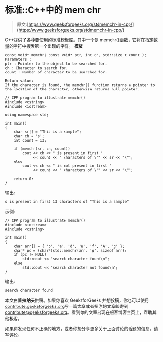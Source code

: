 # 标准::C++中的 mem chr

> 原文:[https://www.geeksforgeeks.org/stdmemchr-in-cpp/](https://www.geeksforgeeks.org/stdmemchr-in-cpp/)

C++提供了各种要使用的标准模板库。其中一个是 memchr()函数，它将在指定数量的字符中搜索第一个出现的字符。
**模板**

```
const void* memchr( const void* ptr, int ch, std::size_t count );
Parameters : 
ptr : Pointer to the object to be searched for.
ch : Character to search for.
count : Number of character to be searched for.

Return value:
If the character is found, the memchr() function returns a pointer to 
the location of the character, otherwise returns null pointer.

```

```
// CPP program to illustrate memchr()
#include <cstring>
#include <iostream>

using namespace std;

int main()
{
    char sr[] = "This is a sample";
    char ch = 's';
    int count = 13;

    if (memchr(sr, ch, count))
        cout << ch << " is present in first "
             << count << " characters of \"" << sr << "\"";
    else
        cout << ch << " is not present in first "
             << count << " characters of \"" << sr << "\"";

    return 0;
}
```

输出:

```
s is present in first 13 characters of "This is a sample"

```

示例:

```
// CPP program to illustrate memchr()
#include <iostream>
#include <cstring>

int main()
{
    char arr[] = { 'b', 'a', 'd', 'e', 'f', 'A', 'g' };
    char* pc = (char*)std::memchr(arr, 'g', sizeof arr);
    if (pc != NULL)
        std::cout << "search character found\n";
    else
        std::cout << "search character not found\n";
}
```

输出:

```
search character found

```

本文由**普拉纳夫**供稿。如果你喜欢 GeeksforGeeks 并想投稿，你也可以使用[contribute.geeksforgeeks.org](http://www.contribute.geeksforgeeks.org)写一篇文章或者把你的文章邮寄到 contribute@geeksforgeeks.org。看到你的文章出现在极客博客主页上，帮助其他极客。

如果你发现任何不正确的地方，或者你想分享更多关于上面讨论的话题的信息，请写评论。